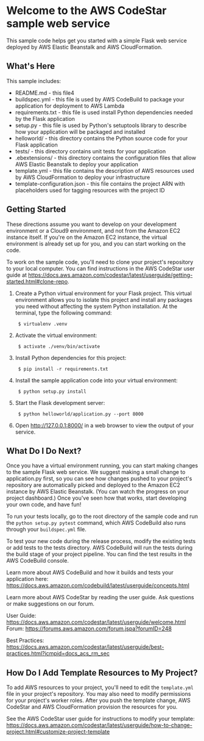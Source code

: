 Welcome to the AWS CodeStar sample web service
==============================================

This sample code helps get you started with a simple Flask web service
deployed by AWS Elastic Beanstalk and AWS CloudFormation.

What's Here
-----------

This sample includes:

* README.md - this file4
* buildspec.yml - this file is used by AWS CodeBuild to package your
  application for deployment to AWS Lambda
* requirements.txt - this file is used install Python dependencies needed by
  the Flask application
* setup.py - this file is used by Python's setuptools library to describe how
  your application will be packaged and installed
* helloworld/ - this directory contains the Python source code for your Flask application
* tests/ - this directory contains unit tests for your application
* .ebextensions/ - this directory contains the configuration files that allow
  AWS Elastic Beanstalk to deploy your application
* template.yml - this file contains the description of AWS resources used by AWS
  CloudFormation to deploy your infrastructure
* template-configuration.json - this file contains the project ARN with placeholders used for tagging resources with the project ID

Getting Started
---------------

These directions assume you want to develop on  your development environment or a Cloud9 environment, and not
from the Amazon EC2 instance itself. If you're on the Amazon EC2 instance, the
virtual environment is already set up for you, and you can start working on the
code.

To work on the sample code, you'll need to clone your project's repository to your
local computer. You can find instructions in the AWS CodeStar user guide at https://docs.aws.amazon.com/codestar/latest/userguide/getting-started.html#clone-repo.

1. Create a Python virtual environment for your Flask project. This virtual
   environment allows you to isolate this project and install any packages you
   need without affecting the system Python installation. At the terminal, type
   the following command:

        $ virtualenv .venv

2. Activate the virtual environment:

        $ activate ./venv/bin/activate

3. Install Python dependencies for this project:

        $ pip install -r requirements.txt

4. Install the sample application code into your virtual environment:

        $ python setup.py install

5. Start the Flask development server:

        $ python helloworld/application.py --port 8000

6. Open http://127.0.0.1:8000/ in a web browser to view the output of your
   service.

What Do I Do Next?
------------------

Once you have a virtual environment running, you can start making changes to
the sample Flask web service. We suggest making a small change to application.py first,
so you can see how changes pushed to your project's repository are automatically picked
and deployed to the Amazon EC2 instance by AWS Elastic Beanstalk. (You can watch the
progress on your project dashboard.) Once you've seen how that works, start developing
your own code, and have fun!

To run your tests locally, go to the root directory of the sample code and run
the `python setup.py pytest` command, which AWS CodeBuild also runs through
your `buildspec.yml` file.

To test your new code during the release process, modify the existing tests or
add tests to the tests directory. AWS CodeBuild will run the tests during the
build stage of your project pipeline. You can find the test results
in the AWS CodeBuild console.

Learn more about AWS CodeBuild and how it builds and tests your application here:
https://docs.aws.amazon.com/codebuild/latest/userguide/concepts.html

Learn more about AWS CodeStar by reading the user guide. Ask questions or make
suggestions on our forum.

User Guide: https://docs.aws.amazon.com/codestar/latest/userguide/welcome.html
Forum: https://forums.aws.amazon.com/forum.jspa?forumID=248

Best Practices: https://docs.aws.amazon.com/codestar/latest/userguide/best-practices.html?icmpid=docs_acs_rm_sec

How Do I Add Template Resources to My Project?
------------------

To add AWS resources to your project, you'll need to edit the `template.yml`
file in your project's repository. You may also need to modify permissions for
your project's worker roles. After you push the template change, AWS CodeStar
and AWS CloudFormation provision the resources for you.

See the AWS CodeStar user guide for instructions to modify your template:
https://docs.aws.amazon.com/codestar/latest/userguide/how-to-change-project.html#customize-project-template
